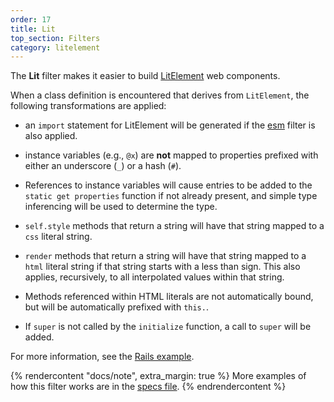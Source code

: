```yaml
---
order: 17
title: Lit
top_section: Filters
category: litelement
---
```


The **Lit** filter makes it easier to build
[LitElement](https://lit.dev/) web components.

When a class definition is encountered that derives from
`LitElement`, the following transformations are applied:

 * an `import` statement for LitElement will be generated if the [esm](./esm)
   filter is also applied.

 * instance variables (e.g., `@x`) are **not** mapped to properties prefixed
   with either an underscore (`_`) or a hash (`#`).  

 * References to instance variables will cause entries to be added to the
   `static get properties` function if not already present, and simple type
   inferencing will be used to determine the type.

 * `self.style` methods that return a string will have that string mapped to a
   `css` literal string.

 * `render` methods that return a string will have that string mapped to a
   `html` literal string if that string starts with a less than sign.  This
   also applies, recursively, to all interpolated values within that string.

 * Methods referenced within HTML literals are not automatically bound, but
   will be automatically prefixed with `this.`.

 * If `super` is not called by the `initialize` function, a call to `super`
   will be added.

For more information, see the [Rails example](../../examples/rails/lit).

{% rendercontent "docs/note", extra_margin: true %}
More examples of how this filter works are in the
[specs file](https://github.com/ruby2js/ruby2js/blob/master/spec/lit_spec.rb).
{% endrendercontent %}

